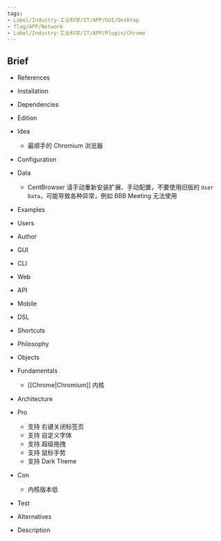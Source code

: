 ```yaml
---
tags:
- Label/Industry-工业科学/IT/APP/GUI/Desktop
- flag/APP/Network
- Label/Industry-工业科学/IT/APP/Plugin/Chrome
---
```


## Brief

- References

- Installation

- Dependencies

- Edition

- Idea
    - 最顺手的 Chromium 浏览器

- Configuration

- Data
    - CentBrowser 请手动重新安装扩展、手动配置，不要使用旧版的 `User Data`，可能导致各种异常，例如 BBB Meeting 无法使用

- Examples

- Users

- Author

- GUI

- CLI

- Web

- API

- Mobile

- DSL

- Shortcuts

- Philosophy

- Objects

- Fundamentals
    - [[Chrome|Chromium]] 内核

- Architecture

- Pro
    - 支持 右键关闭标签页
    - 支持 自定义字体
    - 支持 超级拖拽
    - 支持 鼠标手势
    - 支持 Dark Theme

- Con
    - 内核版本低

- Test

- Alternatives

- Description
